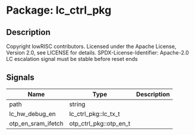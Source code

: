 # Package: lc_ctrl_pkg

## Description

Copyright lowRISC contributors.
 Licensed under the Apache License, Version 2.0, see LICENSE for details.
 SPDX-License-Identifier: Apache-2.0
 LC escalation signal must be stable before reset ends
 

## Signals

| Name               | Type                   | Description |
| ------------------ | ---------------------- | ----------- |
| path               | string                 |             |
| lc_hw_debug_en     | lc_ctrl_pkg::lc_tx_t   |             |
| otp_en_sram_ifetch | otp_ctrl_pkg::otp_en_t |             |
